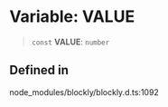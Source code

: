 # Variable: VALUE

> `const` **VALUE**: `number`

## Defined in

node_modules/blockly/blockly.d.ts:1092
